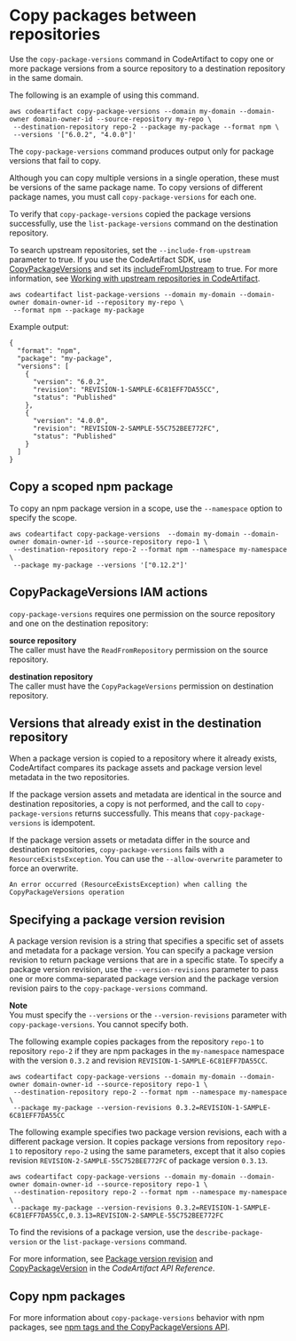 # Copy packages between repositories<a name="copy-package"></a>

 Use the `copy-package-versions` command in CodeArtifact to copy one or more package versions from a source repository to a destination repository in the same domain\. 

 The following is an example of using this command\.

```
aws codeartifact copy-package-versions --domain my-domain --domain-owner domain-owner-id --source-repository my-repo \
 --destination-repository repo-2 --package my-package --format npm \
 --versions '["6.0.2", "4.0.0"]'
```

The `copy-package-versions` command produces output only for package versions that fail to copy\. 

 Although you can copy multiple versions in a single operation, these must be versions of the same package name\. To copy versions of different package names, you must call `copy-package-versions` for each one\. 

To verify that `copy-package-versions` copied the package versions successfully, use the `list-package-versions` command on the destination repository\.

 To search upstream repositories, set the `--include-from-upstream` parameter to true\. If you use the CodeArtifact SDK, use [CopyPackageVersions](https://docs.aws.amazon.com/codeartifact/latest/APIReference/API_CopyPackageVersions.html) and set its [includeFromUpstream](https://docs.aws.amazon.com/codeartifact/latest/APIReference/API_CopyPackageVersions.html#codeartifact-CopyPackageVersions-request-includeFromUpstream) to true\. For more information, see [Working with upstream repositories in CodeArtifact](repos-upstream.md)\. 

```
aws codeartifact list-package-versions --domain my-domain --domain-owner domain-owner-id --repository my-repo \
 --format npm --package my-package
```

Example output:

```
{  
  "format": "npm",
  "package": "my-package",
  "versions": [
    {
      "version": "6.0.2",
      "revision": "REVISION-1-SAMPLE-6C81EFF7DA55CC",
      "status": "Published"
    },
    {
      "version": "4.0.0",
      "revision": "REVISION-2-SAMPLE-55C752BEE772FC",
      "status": "Published"
    }
  ]
}
```

## Copy a scoped npm package<a name="copying-a-scoped-npm-package"></a>

 To copy an npm package version in a scope, use the `--namespace` option to specify the scope\.

```
aws codeartifact copy-package-versions  --domain my-domain --domain-owner domain-owner-id --source-repository repo-1 \
 --destination-repository repo-2 --format npm --namespace my-namespace \
 --package my-package --versions '["0.12.2"]'
```

## CopyPackageVersions IAM actions<a name="copypackageversions-iam-actions"></a>

 `copy-package-versions` requires one permission on the source repository and one on the destination repository: 

**source repository**  
The caller must have the `ReadFromRepository` permission on the source repository\.

**destination repository**  
The caller must have the `CopyPackageVersions` permission on destination repository\.

## Versions that already exist in the destination repository<a name="versions-that-already-exist-in-the-destination-repository"></a>

 When a package version is copied to a repository where it already exists, CodeArtifact compares its package assets and package version level metadata in the two repositories\.

 If the package version assets and metadata are identical in the source and destination repositories, a copy is not performed, and the call to `copy-package-versions` returns successfully\. This means that `copy-package-versions` is idempotent\. 

 If the package version assets or metadata differ in the source and destination repositories, `copy-package-versions` fails with a `ResourceExistsException`\. You can use the `--allow-overwrite` parameter to force an overwrite\. 

```
An error occurred (ResourceExistsException) when calling the CopyPackageVersions operation
```

## Specifying a package version revision<a name="specify-package-version-revision"></a>

 A package version revision is a string that specifies a specific set of assets and metadata for a package version\. You can specify a package version revision to return package versions that are in a specific state\. To specify a package version revision, use the `--version-revisions` parameter to pass one or more comma\-separated package version and the package version revision pairs to the `copy-package-versions` command\. 

**Note**  
 You must specify the `--versions` or the `--version-revisions` parameter with `copy-package-versions`\. You cannot specify both\. 

The following example copies packages from the repository `repo-1` to repository `repo-2` if they are npm packages in the `my-namespace` namespace with the version `0.3.2` and revision `REVISION-1-SAMPLE-6C81EFF7DA55CC`\. 

```
aws codeartifact copy-package-versions --domain my-domain --domain-owner domain-owner-id --source-repository repo-1 \
 --destination-repository repo-2 --format npm --namespace my-namespace \
 --package my-package --version-revisions 0.3.2=REVISION-1-SAMPLE-6C81EFF7DA55CC
```

 The following example specifies two package version revisions, each with a different package version\. It copies package versions from repository `repo-1` to repository `repo-2` using the same parameters, except that it also copies revision `REVISION-2-SAMPLE-55C752BEE772FC` of package version `0.3.13`\. 

```
aws codeartifact copy-package-versions --domain my-domain --domain-owner domain-owner-id --source-repository repo-1 \
 --destination-repository repo-2 --format npm --namespace my-namespace \
 --package my-package --version-revisions 0.3.2=REVISION-1-SAMPLE-6C81EFF7DA55CC,0.3.13=REVISION-2-SAMPLE-55C752BEE772FC
```

 To find the revisions of a package version, use the `describe-package-version` or the `list-package-versions` command\. 

 For more information, see [Package version revision](codeartifact-concepts.md#welcome-concepts-package-version-revision) and [CopyPackageVersion](https://docs.aws.amazon.com/codeartifact/latest/APIReference/API_CopyPackageVersions.html) in the *CodeArtifact API Reference*\. 

## Copy npm packages<a name="copying-npm-packages"></a>

 For more information about `copy-package-versions` behavior with npm packages, see [npm tags and the CopyPackageVersions API](npm-tags.md#tags-and-cpv)\. 